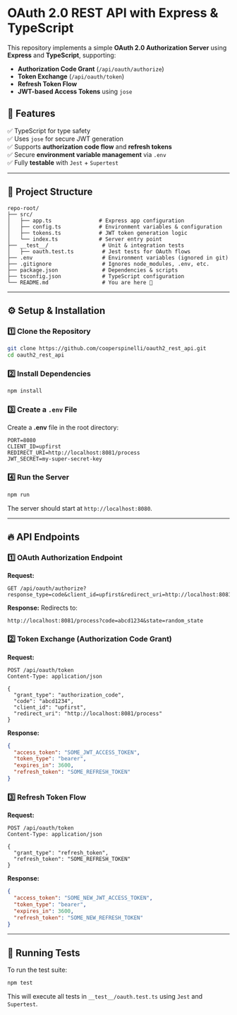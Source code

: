 # OAuth 2.0 REST API with Express & TypeScript

This repository implements a simple **OAuth 2.0 Authorization Server** using **Express** and **TypeScript**, supporting:
- **Authorization Code Grant** (`/api/oauth/authorize`)
- **Token Exchange** (`/api/oauth/token`)
- **Refresh Token Flow**
- **JWT-based Access Tokens** using `jose`

## 🚀 Features
✅ TypeScript for type safety  
✅ Uses `jose` for secure JWT generation  
✅ Supports **authorization code flow** and **refresh tokens**  
✅ Secure **environment variable management** via `.env`  
✅ Fully **testable** with `Jest` + `Supertest`  

---

## 📂 Project Structure

```
repo-root/
├── src/
│   ├── app.ts               # Express app configuration
│   ├── config.ts            # Environment variables & configuration
│   ├── tokens.ts            # JWT token generation logic
│   └── index.ts             # Server entry point
├── __test__/                 # Unit & integration tests
│   ├── oauth.test.ts         # Jest tests for OAuth flows
├── .env                      # Environment variables (ignored in git)
├── .gitignore                # Ignores node_modules, .env, etc.
├── package.json              # Dependencies & scripts
├── tsconfig.json             # TypeScript configuration
└── README.md                 # You are here 🚀
```

---

## ⚙️ Setup & Installation

### 1️⃣ Clone the Repository
```sh
git clone https://github.com/cooperspinelli/oauth2_rest_api.git
cd oauth2_rest_api
```

### 2️⃣ Install Dependencies
```sh
npm install
```

### 3️⃣ Create a `.env` File
Create a **.env** file in the root directory:

```
PORT=8080
CLIENT_ID=upfirst
REDIRECT_URI=http://localhost:8081/process
JWT_SECRET=my-super-secret-key
```

### 4️⃣ Run the Server
```sh
npm run
```

The server should start at `http://localhost:8080`.

---

## 🔥 API Endpoints

### 1️⃣ **OAuth Authorization Endpoint**  
**Request:**
```http
GET /api/oauth/authorize?response_type=code&client_id=upfirst&redirect_uri=http://localhost:8081/process&state=some_state
```
**Response:**
Redirects to:

```http
http://localhost:8081/process?code=abcd1234&state=random_state
```

### 2️⃣ **Token Exchange (Authorization Code Grant)**  
**Request:**
```http
POST /api/oauth/token
Content-Type: application/json

{
  "grant_type": "authorization_code",
  "code": "abcd1234",
  "client_id": "upfirst",
  "redirect_uri": "http://localhost:8081/process"
}
```
**Response:**
```json
{
  "access_token": "SOME_JWT_ACCESS_TOKEN",
  "token_type": "bearer",
  "expires_in": 3600,
  "refresh_token": "SOME_REFRESH_TOKEN"
}
```

### 3️⃣ **Refresh Token Flow**  
**Request:**
```http
POST /api/oauth/token
Content-Type: application/json

{
  "grant_type": "refresh_token",
  "refresh_token": "SOME_REFRESH_TOKEN"
}
```
**Response:**
```json
{
  "access_token": "SOME_NEW_JWT_ACCESS_TOKEN",
  "token_type": "bearer",
  "expires_in": 3600,
  "refresh_token": "SOME_NEW_REFRESH_TOKEN"
}
```

---

## 🧪 Running Tests

To run the test suite:
```sh
npm test
```
This will execute all tests in `__test__/oauth.test.ts` using `Jest` and `Supertest`.


